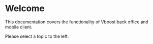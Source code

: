 # Welcome

This documentation covers the functionality of Vboost back office and mobile client.

Please select a topic to the left.